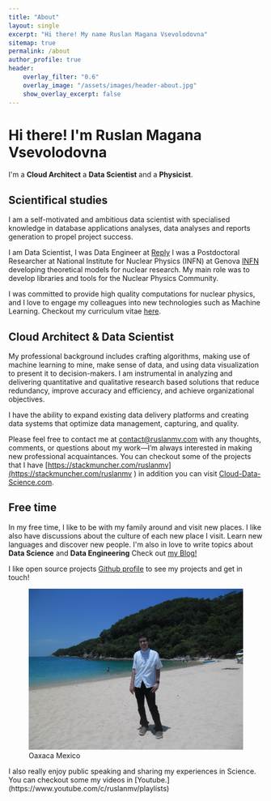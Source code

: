 ```yaml
---
title: "About"
layout: single
excerpt: "Hi there! My name Ruslan Magana Vsevolodovna"
sitemap: true
permalink: /about
author_profile: true
header:
    overlay_filter: "0.6"
    overlay_image: "/assets/images/header-about.jpg"
    show_overlay_excerpt: false
---
```


# Hi there! I'm Ruslan Magana Vsevolodovna

I'm a **Cloud Architect** a **Data Scientist** and a **Physicist**.

## Scientifical  studies

I am a self-motivated and ambitious data scientist with specialised knowledge in database applications analyses, data analyses and reports generation to propel project success.

I am Data Scientist, I was Data Engineer at  [Reply](https://www.reply.com/it/topics/big-data-and-analytics/)  I was a Postdoctoral Researcher at National Institute for Nuclear Physics (INFN) at Genova [INFN](https://www.ge.infn.it) developing theoretical models for nuclear research.  My main role was to develop libraries and tools for the Nuclear Physics Community. 

I  was committed to provide high quality computations for nuclear physics,  and I love to engage my colleagues into new technologies such as Machine Learning. Checkout my curriculum vitae [here](https://cloud-data-science.com/).

## Cloud Architect  & Data Scientist



My professional background includes crafting algorithms, making use of machine learning to mine, make sense of data, and using data visualization to present it to decision-makers. I am instrumental in analyzing and delivering quantitative and qualitative research based solutions that reduce redundancy, improve accuracy and efficiency, and achieve organizational objectives. 

I have the ability to expand existing data delivery platforms and creating data systems that optimize data management, capturing, and quality. 

Please feel free to contact me at [contact@ruslanmv.com](mailto:contact@ruslanmv.com) with any thoughts, comments, or questions about my work—I’m always interested in making new professional acquaintances.  You can checkout some of  the projects that I have  [https://stackmuncher.com/ruslanmv](https://stackmuncher.com/ruslanmv )  in addition you can visit  [Cloud-Data-Science.com](https://cloud-data-science.com/index.php/services/).



## Free time

In my free time, I like to  be with my family around and visit new places. I like also have discussions about the culture of each new place I  visit. Learn new languages and discover new people. I'm also in love to write topics about **Data Science** and **Data Engineering** Check out  [my Blog! ](https://ruslanmv.com/blog) 

I like open source projects    [<i class="fab fa-github"></i>  Github profile](https://github.com/ruslanmv) to see my projects and get in touch!


<figure>
  <img src="/assets/images/attachment-about.jpg" alt="Oaxaca Mexico">
  <figcaption>Oaxaca Mexico</figcaption>
</figure>
I also really enjoy public speaking and sharing my experiences in Science. You can checkout some  my videos in [Youtube.](https://www.youtube.com/c/ruslanmv/playlists)

